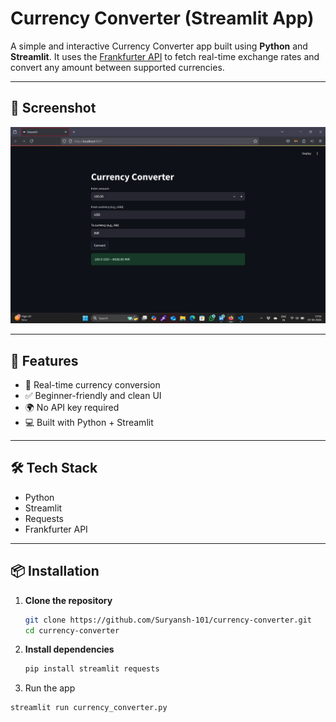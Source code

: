 # Currency Converter (Streamlit App)

A simple and interactive Currency Converter app built using **Python** and **Streamlit**. It uses the [Frankfurter API](https://www.frankfurter.app/) to fetch real-time exchange rates and convert any amount between supported currencies.

---

## 📸 Screenshot

![App Screenshot](screenshot.png)

---

## 🚀 Features

- 🔁 Real-time currency conversion
- ✅ Beginner-friendly and clean UI
- 🌍 No API key required
- 💻 Built with Python + Streamlit

---

## 🛠 Tech Stack

- Python
- Streamlit
- Requests
- Frankfurter API

---

## 📦 Installation

1. **Clone the repository**
   ```bash
   git clone https://github.com/Suryansh-101/currency-converter.git
   cd currency-converter

2. **Install dependencies**
   ```bash
   pip install streamlit requests

3. Run the app
  ```bash
  streamlit run currency_converter.py



